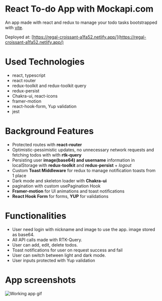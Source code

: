 # React To-do App with Mockapi.com
An app made with react and redux to manage your todo tasks bootstrapped with [vite](https://vitejs.dev/).

Deployed at: [https://regal-croissant-a1fa52.netlify.app/](https://regal-croissant-a1fa52.netlify.app/)

# Used Technologies
- react, typescript
- react router
- redux-toolkit and redux-toolkit query
- redux-persist
- Chakra-ui, react-icons
- framer-motion
- react-hook-form, Yup validation
- jest

# Background Features
- Protected routes with **react-router**
- Optimistic-pessimistic updates, no unnecessary network requests and fetching todos with with **rtk-query**
- Persisting user **image(base64) and username** information in localStorage with **redux-toolkit** and **redux-persist** + _logout_ 
- Custom **Toast Middleware** for redux to manage notification toasts from 1 place
- Dark mode and skeleton loader with **Chakra-ui**
- pagination with custom usePagination Hook
- **Framer-motion** for UI animations and toast notifications
- **React Hook Form** for forms, **YUP** for validations

# Functionalities
- User need login with nickname and image to use the app. image stored as base64.
- All API calls made with RTK-Query. 
- User can add, edit, delete todos.
- Toast notifications for user on request success and fail 
- User can switch between light and dark mode.
- User inputs protected with Yup validation 

# App screenshots

![Working app gif](https://github.com/ouzkagan/reactjs-rtk-query-chakra-ui-todo-app/blob/master/app-working.gif)